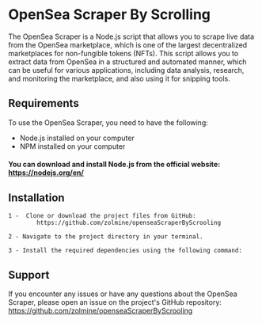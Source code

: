 # OpenSea Scraper By Scrolling
The OpenSea Scraper is a Node.js script that allows you to scrape live data from the OpenSea marketplace, which is one of the largest decentralized marketplaces for non-fungible tokens (NFTs). This script allows you to extract data from OpenSea in a structured and automated manner, which can be useful for various applications, including data analysis, research, and monitoring the marketplace, and also using it for snipping tools.

## Requirements

To use the OpenSea Scraper, you need to have the following:

* Node.js installed on your computer
* NPM installed on your computer

#### You can download and install Node.js from the official website: https://nodejs.org/en/

## Installation
    1 -  Clone or download the project files from GitHub: 
            https://github.com/zolmine/openseaScraperByScrooling

    2 - Navigate to the project directory in your terminal.

    3 - Install the required dependencies using the following command:


## Support

If you encounter any issues or have any questions about the OpenSea Scraper, please open an issue on the project's GitHub repository: https://github.com/zolmine/openseaScraperByScrooling





